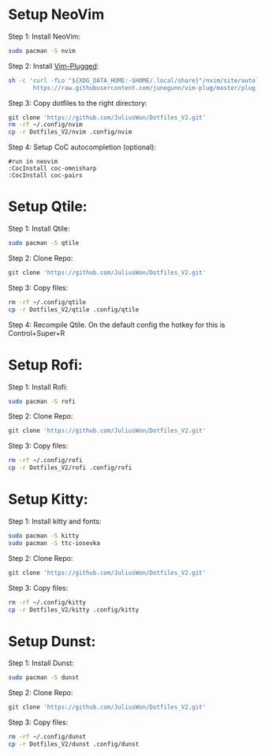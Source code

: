 # Setup NeoVim
Step 1: Install NeoVim:
```bash
sudo pacman -S nvim
```
Step 2: Install [Vim-Plugged](https://github.com/junegunn/vim-plug):
```bash
sh -c 'curl -fLo "${XDG_DATA_HOME:-$HOME/.local/share}"/nvim/site/autoload/plug.vim --create-dirs \
       https://raw.githubusercontent.com/junegunn/vim-plug/master/plug.vim'
```
Step 3: Copy dotfiles to the right directory:
```bash
git clone 'https://github.com/JuliusWon/Dotfiles_V2.git'
rm -rf ~/.config/nvim
cp -r Dotfiles_V2/nvim .config/nvim	
```
Step 4: Setup CoC autocompletion (optional):
```
#run in neovim
:CocInstall coc-omnisharp
:CocInstall coc-pairs
```
# Setup Qtile:
Step 1: Install Qtile:
```bash
sudo pacman -S qtile
```
Step 2: Clone Repo:
```bash
git clone 'https://github.com/JuliusWon/Dotfiles_V2.git'
```
Step 3: Copy files:
```bash
rm -rf ~/.config/qtile
cp -r Dotfiles_V2/qtile .config/qtile
```
Step 4: Recompile Qtile. On the default config the hotkey for this is Control+Super+R
# Setup Rofi:
Step 1: Install Rofi:
```bash
sudo pacman -S rofi
```
Step 2: Clone Repo:
```bash
git clone 'https://github.com/JuliusWon/Dotfiles_V2.git'
```
Step 3: Copy files:
```bash
rm -rf ~/.config/rofi
cp -r Dotfiles_V2/rofi .config/rofi
```
# Setup Kitty:
Step 1: Install kitty and fonts:
```bash
sudo pacman -S kitty
sudo pacman -S ttc-iosevka
```
Step 2: Clone Repo:
```bash
git clone 'https://github.com/JuliusWon/Dotfiles_V2.git'
```
Step 3: Copy files:
```bash
rm -rf ~/.config/kitty
cp -r Dotfiles_V2/kitty .config/kitty
```
# Setup Dunst:
Step 1: Install Dunst:
```bash
sudo pacman -S dunst
```
Step 2: Clone Repo:
```bash
git clone 'https://github.com/JuliusWon/Dotfiles_V2.git'
```
Step 3: Copy files:
```bash
rm -rf ~/.config/dunst
cp -r Dotfiles_V2/dunst .config/dunst
```
